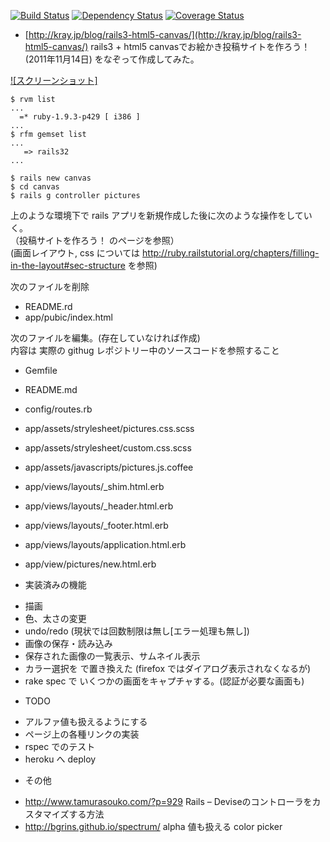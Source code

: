 
[![Build Status](https://travis-ci.org/katoy/rails-canvas.png?branch=master)](https://travis-ci.org/katoy/rails-canvas)
[![Dependency Status](https://gemnasium.com/katoy/rails-canvas.png)](https://gemnasium.com/katoy/rails-canvas)
[![Coverage Status](https://coveralls.io/repos/katoy/rails-canvas/badge.png)](https://coveralls.io/r/katoy/rails-canvas)

* [http://kray.jp/blog/rails3-html5-canvas/](http://kray.jp/blog/rails3-html5-canvas/) rails3 + html5 canvasでお絵かき投稿サイトを作ろう！ (2011年11月14日)
 をなぞって作成してみた。  

[![スクリーンショット]](https://raw.github.com/katoy/rails-canvas/master/misc/screenshots/screen-05.png)


    $ rvm list  
    ...  
      =* ruby-1.9.3-p429 [ i386 ]  
    ...  
    $ rfm gemset list  
    ...  
       => rails32  
    ...  
      
    $ rails new canvas  
    $ cd canvas  
    $ rails g controller pictures  


上のような環境下で rails アプリを新規作成した後に次のような操作をしていく。  
（投稿サイトを作ろう！ のページを参照）  
 (画面レイアウト, css については http://ruby.railstutorial.org/chapters/filling-in-the-layout#sec-structure を参照)  
 
次のファイルを削除
- README.rd  
- app/pubic/index.html  

次のファイルを編集。(存在していなければ作成)  
内容は 実際の githug レポジトリー中のソースコードを参照すること  

- Gemfile
- README.md

- config/routes.rb

- app/assets/strylesheet/pictures.css.scss
- app/assets/strylesheet/custom.css.scss

- app/assets/javascripts/pictures.js.coffee

- app/views/layouts/_shim.html.erb
- app/views/layouts/_header.html.erb
- app/views/layouts/_footer.html.erb
- app/views/layouts/application.html.erb

- app/view/pictures/new.html.erb

* 実装済みの機能
- 描画  
- 色、太さの変更
- undo/redo (現状では回数制限は無し[エラー処理も無し])  
- 画像の保存・読み込み  
- 保存された画像の一覧表示、サムネイル表示  
- カラー選択を <inut type="color"> で置き換えた (firefox ではダイアログ表示されなくなるが)
- rake spec で いくつかの画面をキャプチャする。(認証が必要な画面も)

* TODO
- アルファ値も扱えるようにする
- ページ上の各種リンクの実装
- rspec でのテスト  
- heroku へ deploy  

* その他
- http://www.tamurasouko.com/?p=929  Rails – Deviseのコントローラをカスタマイズする方法
- http://bgrins.github.io/spectrum/  alpha 値も扱える color picker


